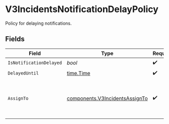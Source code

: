 # V3IncidentsNotificationDelayPolicy

Policy for delaying notifications.


## Fields

| Field                                                                            | Type                                                                             | Required                                                                         | Description                                                                      |
| -------------------------------------------------------------------------------- | -------------------------------------------------------------------------------- | -------------------------------------------------------------------------------- | -------------------------------------------------------------------------------- |
| `IsNotificationDelayed`                                                          | *bool*                                                                           | :heavy_check_mark:                                                               | N/A                                                                              |
| `DelayedUntil`                                                                   | [time.Time](https://pkg.go.dev/time#Time)                                        | :heavy_check_mark:                                                               | N/A                                                                              |
| `AssignTo`                                                                       | [components.V3IncidentsAssignTo](../../models/components/v3incidentsassignto.md) | :heavy_check_mark:                                                               | Represents the assignment target for delayed notifications.                      |